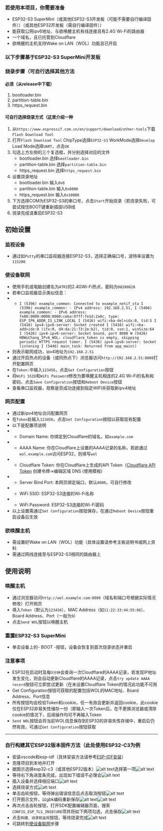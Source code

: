 ### 若使用本项目，你需要准备
- ESP32-S3 SuperMini（或其他ESP32-S3开发板（可能不需要自行编译固件））（或其他ESP32开发板（需自行编译固件））
- 能获取公网ipv6地址、与欲唤醒主机有线连接且有2.4G Wi-Fi的路由器
- 一个域名，且已托管到Cloudflare
- 欲唤醒的主机支持Wake on LAN（WOL）功能且已开启
### 以下步骤基于ESP32-S3 SuperMini开发板
### 烧录步骤（可自行选择其他方法
#### 必须（从release中下载）
1. bootloader.bin 
2. partition-table.bin
3. https_request.bin
#### 可自行选择烧录方式（这里介绍一种
1. 从`https://www.espressif.com.cn/en/support/download/other-tools`下载
`Flash Download Tool`
2. 打开`Flash Download Tool` ChipType选择`ESP32-S3` WorkMode选择`Develop` Load Mode选择`UART`，点击`OK`
3. 勾选上方左侧的三个复选框，并分别选择对应的文件
   - bootloader.bin 选择`bootloader.bin`
   - partition-table.bin 选择`partition-table.bin`
   - https_request.bin 选择`https_request.bin`
4. 设置烧录地址
   - bootloader.bin 输入`0x0`
   - partition-table.bin 输入`0x8000`
   - https_request.bin 输入`0x10000`
5. 下方选择COM为ESP32-S3的串口号，点击`Start`开始烧录（若烧录失败，可尝试按住BOOT键重新插拔USB线
6. 烧录完成请重启ESP32-S3
## 初始设置
### 监视设备
- 通过如`Putty`的串口监视器连接ESP32-S3，选择正确端口号，波特率设置为`115200`
### 使设备联网
- 使用手机或电脑创建名为`ATRI`的2.4GWi-Fi热点，密码为`08280828`
- 若串口监视器显示类似信息：
- - `I (5396) example_common: Connected to example_netif_sta
I (5396) example_common: - IPv4 address: 192.168.2.51,
I (5406) example_common: - IPv6 address: fe80:0000:0000:0000:ceba:97ff:fe1d:2a8c, type: ESP_IP6_ADDR_IS_LINK_LOCAL
I (5416) wifi:<ba-del>idx:0, tid:5
I (5416) ipv4-ipv6-server: Socket created
I (5416) wifi:<ba-add>idx:0 (ifx:0, d4:da:21:73:2e:b2), tid:0, ssn:1, winSize:64
I (5426) ipv4-ipv6-server: Socket bound, port 8080
W (5426) HBWuChang_IPv6_WOL: cloudflare_token is empty, skipping periodic HTTPS request timer.
I (5436) ipv4-ipv6-server: Socket listening
I (5446) main_task: Returned from app_main()`
- 则表示联网成功，ipv4地址为`192.168.2.51`
- 通过开启热点的设备（或同热点下）浏览器访问`http://192.168.2.51:8080`打开配置网页
- 在`Token:`中输入`123456`，点击`Get Configuration`按钮
- 将`WiFi SSID`和`WiFi Password`修改为要唤醒主机相连的2.4G Wi-Fi的名称和密码，点击`Save Configuration`按钮和`Reboot Device`按钮
- 查看串口监视器，观察是否成功连接到指定WIFI并获取新ipv4地址
### 网页配置
- 通过新ipv4地址访问配置网页
- 在`Token`处输入`123456`，点击`Get Configuration`按钮以获取现有配置
- 以下是配置项说明
- - Domain Name: 你绑定到Cloudflare的域名，如`example.com`
- - AAAA Name: 你在Cloudflare上设置的AAAA记录的名称，若欲通过`wol.example.com`访问ESP32，则填写`wol`
- - Cloudflare Token: 你在Cloudflare上生成的API Token（[Cloudflare API Token](https://dash.cloudflare.com/profile/api-tokens) 创建令牌->编辑区域 DNS (使用模板)
- - Server Bind Port: 本网页绑定端口，默认`8080`，可自行修改
- - WiFi SSID: ESP32-S3连接的Wi-Fi名称
- - WiFi Password: ESP32-S3连接的Wi-Fi密码
- 以上设置需通过`Set Configuration`按钮保存，在通过`Reboot Device`按钮重启设备后生效
### 欲唤醒主机
- 需设置好Wake on LAN（WOL）功能（具体设置请参考主板说明书或网上资料
- 需通过网线连接至与ESP32-S3相同的路由器上
## 使用说明
### 唤醒主机
- 通过浏览器访问`http://wol.example.com:8080`（域名和端口号根据实际情况修改）打开网页
- 填入`Token`（默认为`123456`）、MAC Address（如`11:22:33:44:55:66`）、Board Address、Port（一般为`9`）
- 点击`Send WOL`按钮以唤醒主机
### 重置ESP32-S3 SuperMini
- 单击设备上的- BOOT -按钮，设备会恢复到首次烧录状态并重启
### 注意事项
- ESP32在启动时及每`5分钟`会查询一次Cloudflare的AAAA记录，若发现IP地址发生变化，则会自动更新Cloudflare的AAAA记录，点击`try update AAAA record`按钮可立即尝试更新（在未设置Cloudflare Token的情况此功能不可用
- Get Configuration按钮可获取的配置包括WOL的MAC地址、Board Address、Port信息
- 所有按钮均会校验Token和cookie，任一有效会更新并返回cookie，此cookie仅在ESP32非易失性储存一份（即输入一次Token后，在不更换浏览器或清除cookie的情况下，后续操作均可不再输入Token
- `Send WOL`按钮会将当前WOL信息保存到ESP32的非易失性存储中，重启后仍然有效，可通过`Get Configuration`按钮获取
----
### 自行构建其它ESP32版本固件方法（此处使用ESP32-C3为例
- 安装vscode和esp-idf（具体安装方法请参考[ESP-IDF安装](https://github.com/espressif/vscode-esp-idf-extension/blob/master/README_CN.md#%E5%AE%89%E8%A3%85)）
- 克隆项目到本地并打开
- 据图示选择esp32-c3（或其他ESP32版本）![alt text](image.png)选择第一项![alt text](image-3.png)
- 等待右下角进度条完成，出现如下错误不必理会![alt text](image-1.png)
- 插入设备并选择相应端口![alt text](image-2.png)
- 选择烧录方式![alt text](image-4.png)
- 单击齿轮按钮，等待弹出错误信息后点击取消按钮![alt text](image-5.png)
- 打开图示文件，以gbk编码重新保存![alt text](image-6.png)![alt text](image-7.png)
- 再次点击齿轮按钮，打开SDK配置编辑器页面，搜索`CONFIG_ESP_TLS_INSECURE`项并将如下两项勾选，点击保存![alt text](image-8.png)
- 点击`构建、烧录和监视`按钮，等待烧录完成![alt text](image-9.png)
- 可跳转到[使设备联网](#使设备联网)步骤